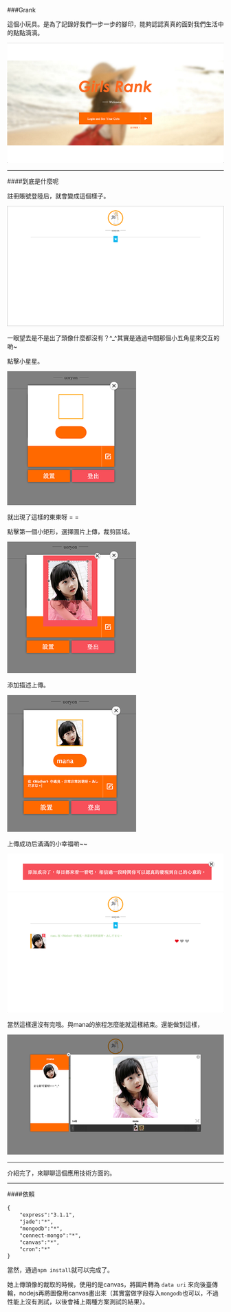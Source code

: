 ###Grank

這個小玩具。是為了記錄好我們一步一步的腳印，能夠認認真真的面對我們生活中的點點滴滴。

![登陸界面](./src/1.png)

---

####到底是什麼呢

註冊賬號登陸后，就會變成這個樣子。

![主界面](./src/2.png)

一眼望去是不是出了頭像什麼都沒有？^_^其實是通過中間那個小五角星來交互的喲~

點擊小星星。

![輸入框組](./src/3.png)

就出現了這樣的東東呀 = =

點擊第一個小矩形，選擇圖片上傳，裁剪區域。

![上傳圖片](./src/4.png)

添加描述上傳。

![描述](./src/5.png)

上傳成功后滿滿的小幸福喲~~

![消息](./src/6.png)
![小幸福](./src/7.png)

當然這樣還沒有完哦。與mana的旅程怎麼能就這樣結束。還能做到這樣，

![愛菜](./src/8.png)

---

介紹完了，來聊聊這個應用技術方面的。

---

####依賴

```
{
	"express":"3.1.1",
	"jade":"*",
	"mongodb":"*",
	"connect-mongo":"*",
	"canvas":"*",
	"cron":"*"
}
```

當然，通過`npm install`就可以完成了。

她上傳頭像的裁取的時候，使用的是canvas，將圖片轉為 `data uri` 來向後臺傳輸，nodejs再將圖像用canvas畫出來（其實當做字段存入`mongodb`也可以，不過性能上沒有測試，以後會補上兩種方案測試的結果）。